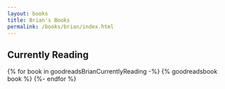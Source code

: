 ```yaml
---
layout: books
title: Brian's Books
permalink: /books/brian/index.html
---
```


## Currently Reading
<div class="bookgrid">
{% for book in goodreadsBrianCurrentlyReading -%}
    {% goodreadsbook book %}
{%- endfor %}
</div>